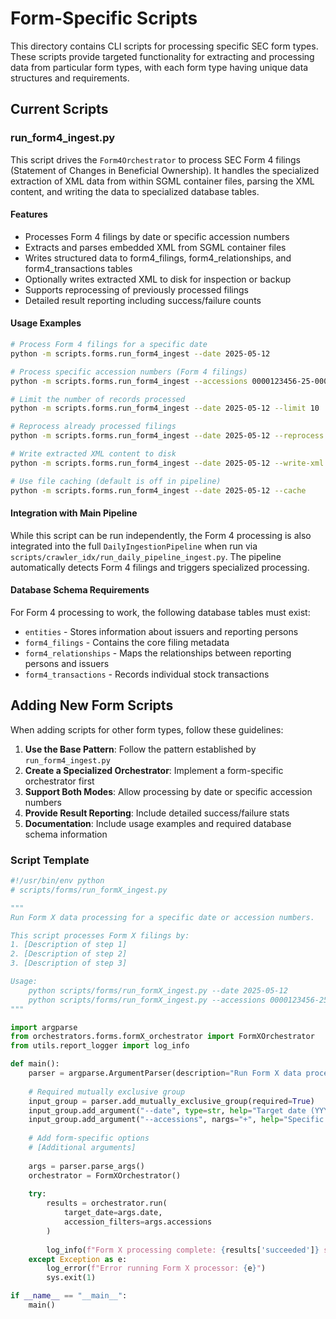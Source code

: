 # Form-Specific Scripts

This directory contains CLI scripts for processing specific SEC form types. These scripts provide targeted functionality for extracting and processing data from particular form types, with each form type having unique data structures and requirements.

## Current Scripts

### run_form4_ingest.py

This script drives the `Form4Orchestrator` to process SEC Form 4 filings (Statement of Changes in Beneficial Ownership). It handles the specialized extraction of XML data from within SGML container files, parsing the XML content, and writing the data to specialized database tables.

#### Features

- Processes Form 4 filings by date or specific accession numbers
- Extracts and parses embedded XML from SGML container files
- Writes structured data to form4_filings, form4_relationships, and form4_transactions tables
- Optionally writes extracted XML to disk for inspection or backup
- Supports reprocessing of previously processed filings
- Detailed result reporting including success/failure counts

#### Usage Examples

```bash
# Process Form 4 filings for a specific date
python -m scripts.forms.run_form4_ingest --date 2025-05-12

# Process specific accession numbers (Form 4 filings)
python -m scripts.forms.run_form4_ingest --accessions 0000123456-25-000123 0000123456-25-000124

# Limit the number of records processed
python -m scripts.forms.run_form4_ingest --date 2025-05-12 --limit 10

# Reprocess already processed filings
python -m scripts.forms.run_form4_ingest --date 2025-05-12 --reprocess

# Write extracted XML content to disk
python -m scripts.forms.run_form4_ingest --date 2025-05-12 --write-xml

# Use file caching (default is off in pipeline)
python -m scripts.forms.run_form4_ingest --date 2025-05-12 --cache
```

#### Integration with Main Pipeline

While this script can be run independently, the Form 4 processing is also integrated into the full `DailyIngestionPipeline` when run via `scripts/crawler_idx/run_daily_pipeline_ingest.py`. The pipeline automatically detects Form 4 filings and triggers specialized processing.

#### Database Schema Requirements

For Form 4 processing to work, the following database tables must exist:
- `entities` - Stores information about issuers and reporting persons
- `form4_filings` - Contains the core filing metadata
- `form4_relationships` - Maps the relationships between reporting persons and issuers
- `form4_transactions` - Records individual stock transactions

## Adding New Form Scripts

When adding scripts for other form types, follow these guidelines:

1. **Use the Base Pattern**: Follow the pattern established by `run_form4_ingest.py`
2. **Create a Specialized Orchestrator**: Implement a form-specific orchestrator first
3. **Support Both Modes**: Allow processing by date or specific accession numbers
4. **Provide Result Reporting**: Include detailed success/failure stats
5. **Documentation**: Include usage examples and required database schema information

### Script Template

```python
#!/usr/bin/env python
# scripts/forms/run_formX_ingest.py

"""
Run Form X data processing for a specific date or accession numbers.

This script processes Form X filings by:
1. [Description of step 1]
2. [Description of step 2]
3. [Description of step 3]

Usage:
    python scripts/forms/run_formX_ingest.py --date 2025-05-12
    python scripts/forms/run_formX_ingest.py --accessions 0000123456-25-000123
"""

import argparse
from orchestrators.forms.formX_orchestrator import FormXOrchestrator
from utils.report_logger import log_info

def main():
    parser = argparse.ArgumentParser(description="Run Form X data processing")
    
    # Required mutually exclusive group
    input_group = parser.add_mutually_exclusive_group(required=True)
    input_group.add_argument("--date", type=str, help="Target date (YYYY-MM-DD)")
    input_group.add_argument("--accessions", nargs="+", help="Specific accession numbers")
    
    # Add form-specific options
    # [Additional arguments]
    
    args = parser.parse_args()
    orchestrator = FormXOrchestrator()
    
    try:
        results = orchestrator.run(
            target_date=args.date,
            accession_filters=args.accessions
        )
        
        log_info(f"Form X processing complete: {results['succeeded']} succeeded, {results['failed']} failed")
    except Exception as e:
        log_error(f"Error running Form X processor: {e}")
        sys.exit(1)

if __name__ == "__main__":
    main()
```